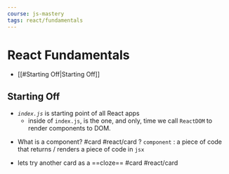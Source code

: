 ```yaml
---
course: js-mastery
tags: react/fundamentals
---
```


# React Fundamentals

- [[#Starting Off|Starting Off]]



## Starting Off

- *`index.js`* is starting point of all React apps
	- inside of `index.js`, is the one, and only, time we call `ReactDOM` to render components to DOM.

* What is a component?  #card #react/card
?
`component` : a piece of code that returns / renders a piece of code in `jsx` 
<!--SR:!2022-08-07,1,190-->


- lets try another card as a ==cloze==  #card #react/card 
<!--SR:!2022-08-07,3,268-->


